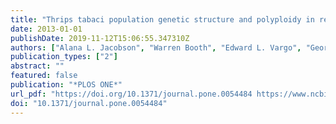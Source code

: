 ```yaml
---
title: "Thrips tabaci population genetic structure and polyploidy in relation to competency as a vector of tomato spotted wilt virus"
date: 2013-01-01
publishDate: 2019-11-12T15:06:55.347310Z
authors: ["Alana L. Jacobson", "Warren Booth", "Edward L. Vargo", "George G. Kennedy"]
publication_types: ["2"]
abstract: ""
featured: false
publication: "*PLOS ONE*"
url_pdf: "https://doi.org/10.1371/journal.pone.0054484 https://www.ncbi.nlm.nih.gov/pmc/articles/PMC3554763/pdf/pone.0054484.pdf"
doi: "10.1371/journal.pone.0054484"
---
```


